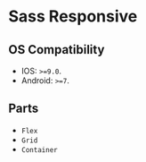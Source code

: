 # Sass Responsive

## OS Compatibility

- IOS: `>=9.0`.
- Android: `>=7`.

## Parts

- `Flex`
- `Grid`
- `Container`
